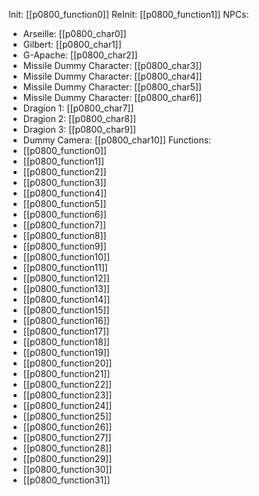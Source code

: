 Init: [[p0800_function0]]
ReInit: [[p0800_function1]]
NPCs:
- Arseille: [[p0800_char0]]
- Gilbert: [[p0800_char1]]
- G-Apache: [[p0800_char2]]
- Missile Dummy Character: [[p0800_char3]]
- Missile Dummy Character: [[p0800_char4]]
- Missile Dummy Character: [[p0800_char5]]
- Missile Dummy Character: [[p0800_char6]]
- Dragion 1: [[p0800_char7]]
- Dragion 2: [[p0800_char8]]
- Dragion 3: [[p0800_char9]]
- Dummy Camera: [[p0800_char10]]
Functions:
- [[p0800_function0]]
- [[p0800_function1]]
- [[p0800_function2]]
- [[p0800_function3]]
- [[p0800_function4]]
- [[p0800_function5]]
- [[p0800_function6]]
- [[p0800_function7]]
- [[p0800_function8]]
- [[p0800_function9]]
- [[p0800_function10]]
- [[p0800_function11]]
- [[p0800_function12]]
- [[p0800_function13]]
- [[p0800_function14]]
- [[p0800_function15]]
- [[p0800_function16]]
- [[p0800_function17]]
- [[p0800_function18]]
- [[p0800_function19]]
- [[p0800_function20]]
- [[p0800_function21]]
- [[p0800_function22]]
- [[p0800_function23]]
- [[p0800_function24]]
- [[p0800_function25]]
- [[p0800_function26]]
- [[p0800_function27]]
- [[p0800_function28]]
- [[p0800_function29]]
- [[p0800_function30]]
- [[p0800_function31]]
